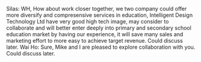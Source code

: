Silas: WH, How about work closer together, we two company could offer more diversify and compresensive services in education, Intelligent Design Technology Ltd have very good high tech image, may consider to collaborate and will better enter deeply into primary and secondary school education market by having our experience, it will save many sales and marketing effort to more easy to achieve target revenue.  Could discuss later.
Wai Ho: Sure, Mike and I are pleased to explore collaboration with you. Could discuss later.

